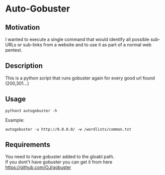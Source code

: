 # Auto-Gobuster

## Motivation

I wanted to execute a single command that would identify all possible sub-URLs or sub-links from a website and to use it as part of a normal web pentest.

## Description
This is a python script that runs gobuster again for every good url found (200,301...)

## Usage

```
python3 autogobuster -h 
```
Example:

```
autogobuster -u http://0.0.0.0/ -w /wordlists/common.txt
```

## Requirements
You need to have gobuster added to the gloabl path. </br>
If you dont't have gobuster you can get it from here https://github.com/OJ/gobuster

